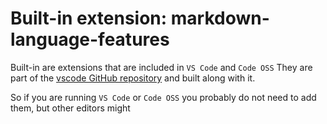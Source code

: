 # Built-in extension: markdown-language-features
        
Built-in are extensions that are included in `VS Code` and `Code OSS` They are part of the [vscode GitHub repository](https://github.com/microsoft/vscode/tree/master/extensions) and built along with it. 

So if you are running `VS Code` or `Code OSS` you probably do not need to add them, but other editors might